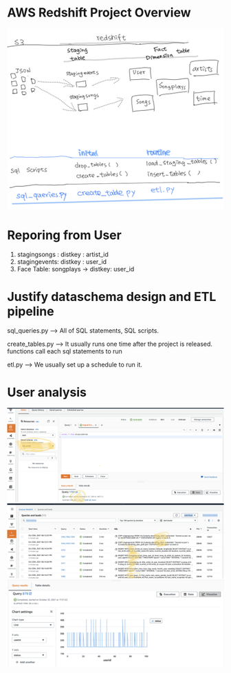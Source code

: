 # AWS Redshift Project Overview
![This is an image](https://github.com/viviankaun/AWS-Redshift/blob/main/img/Redshift001.jpeg)
# Reporing from User 
1. stagingsongs : distkey : artist_id
2. stagingevents: distkey : user_id
3. Face Table: songplays -> distkey: user_id
# Justify dataschema design and ETL pipeline
sql_queries.py   --> All of SQL statements, SQL scripts. 

create_tables.py --> It usually runs one time after the project is released. functions call each sql statements to run

etl.py --> We usually set up a schedule to run it.

# User analysis 
![This is an image](https://github.com/viviankaun/AWS-Redshift/blob/main/img/Redshift_O1.png)
![This is an image](https://github.com/viviankaun/AWS-Redshift/blob/main/img/Redshift_O2.png)
![This is an image](https://github.com/viviankaun/AWS-Redshift/blob/main/img/Redshift_O3.png)

